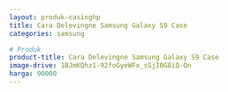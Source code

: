 ```yaml
---
layout: produk-casinghp
title: Cara Delevingne Samsung Galaxy S9 Case
categories: samsung

# Produk
product-title: Cara Delevingne Samsung Galaxy S9 Case
image-drive: 1BJmKQhz1-92foGyeWFx_sSjI0G8iQ-Qn
harga: 90000
---
```


